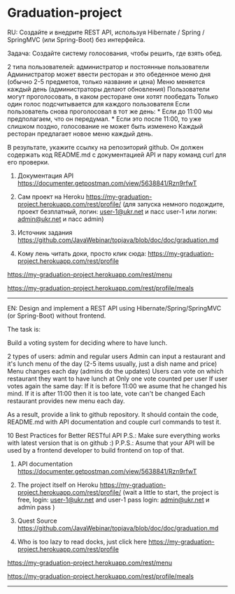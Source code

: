 # Graduation-project
RU:
Создайте и внедрите REST API, используя Hibernate / Spring / SpringMVC (или Spring-Boot) без интерфейса.

Задача:
Создайте систему голосования, чтобы решить, где взять обед.

2 типа пользователей: администратор и постоянные пользователи
Администратор может ввести ресторан и это обеденное меню дня (обычно 2-5 предметов, только название и цена)
Меню меняется каждый день (администраторы делают обновления)
Пользователи могут проголосовать, в каком ресторане они хотят пообедать
Только один голос подсчитывается для каждого пользователя
Если пользователь снова проголосовал в тот же день:
    * Если до 11:00 мы предполагаем, что он передумал.
    * Если это после 11:00, то уже слишком поздно, голосование не может быть изменено
Каждый ресторан предлагает новое меню каждый день.

В результате, укажите ссылку на репозиторий github. Он должен содержать код README.md с документацией API и пару команд curl для его проверки.

1. Документация API
https://documenter.getpostman.com/view/5638841/Rzn9rfwT

2. Сам проект на Heroku https://my-graduation-project.herokuapp.com/rest/profile/
(для запуска немного подождите, проект безплатный, 
логин: user-1@ukr.net и пасс user-1 или 
логин: admin@ukr.net и пасс admin)

3. Источник задания
https://github.com/JavaWebinar/topjava/blob/doc/doc/graduation.md

4. Kому лень читать доки, просто клик сюда:
https://my-graduation-project.herokuapp.com/rest/profile

https://my-graduation-project.herokuapp.com/rest/menu

https://my-graduation-project.herokuapp.com/rest/profile/meals

*********************************************************************************************** 

EN:
Design and implement a REST API using Hibernate/Spring/SpringMVC (or Spring-Boot) without frontend.

The task is:

Build a voting system for deciding where to have lunch.

2 types of users: admin and regular users
Admin can input a restaurant and it's lunch menu of the day (2-5 items usually, just a dish name and price)
Menu changes each day (admins do the updates)
Users can vote on which restaurant they want to have lunch at
Only one vote counted per user
If user votes again the same day:
If it is before 11:00 we asume that he changed his mind.
If it is after 11:00 then it is too late, vote can't be changed
Each restaurant provides new menu each day.

As a result, provide a link to github repository. It should contain the code, README.md with API documentation and couple curl commands to test it.

10 Best Practices for Better RESTful API
P.S.: Make sure everything works with latest version that is on github :)
P.P.S.: Asume that your API will be used by a frontend developer to build frontend on top of that.

1. API documentation
https://documenter.getpostman.com/view/5638841/Rzn9rfwT

2. The project itself on Heroku https://my-graduation-project.herokuapp.com/rest/profile/
(wait a little to start, the project is free, 
login: user-1@ukr.net and user-1 pass
login: admin@ukr.net и admin pass )


3. Quest Source
https://github.com/JavaWebinar/topjava/blob/doc/doc/graduation.md

4. Who is too lazy to read docks, just click here
https://my-graduation-project.herokuapp.com/rest/profile

https://my-graduation-project.herokuapp.com/rest/menu

https://my-graduation-project.herokuapp.com/rest/profile/meals
*************************************************************************************************** 

